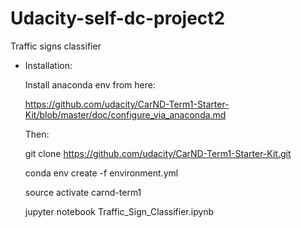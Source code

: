 # Udacity-self-dc-project2
Traffic signs classifier

* Installation:

    Install anaconda env from here:
    
    https://github.com/udacity/CarND-Term1-Starter-Kit/blob/master/doc/configure_via_anaconda.md
    
    Then:
    
    git clone https://github.com/udacity/CarND-Term1-Starter-Kit.git

    conda env create -f environment.yml

    source activate carnd-term1

    jupyter notebook Traffic_Sign_Classifier.ipynb